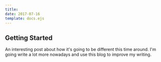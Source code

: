 ```yaml
---
title: 
date: 2017-07-16
template: docs.ejs
---
```


<h2 class="uc-section-title">Getting Started</h2>

An interesting post about how it's going to be different this time around. I'm going write a lot more nowadays and use this blog to improve my writing.


